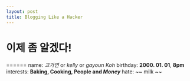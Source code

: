 ```yaml
---
layout: post
title: Blogging Like a Hacker
---
```

# 이제 좀 알겠다!
======
name: *고가연* or _kelly_ or *gayoun Koh*
birthday: **2000. 01. 01**, __8pm__
interests: **Baking, Cooking, People and _Money_**
hate: ~~ milk ~~

